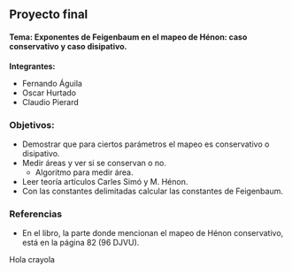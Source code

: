 ## Proyecto final
#### Tema: Exponentes de Feigenbaum en el mapeo de Hénon: caso conservativo y caso disipativo.

**Integrantes:**
- Fernando Águila
- Oscar Hurtado
- Claudio Pierard

### Objetivos:
- Demostrar que para ciertos parámetros el mapeo es conservativo o disipativo.
- Medir áreas y ver si se conservan o no.
  - Algoritmo para medir área.
- Leer teoría artículos Carles Simó y M. Hénon.
- Con las constantes delimitadas calcular las constantes de Feigenbaum.

### Referencias
- En el libro, la parte donde mencionan el mapeo de Hénon conservativo, está en la página 82 (96 DJVU).

Hola crayola
